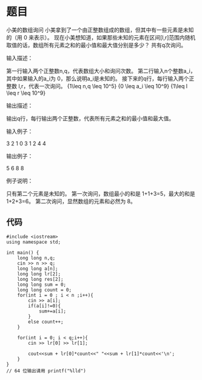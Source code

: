 # 题目

小美的数组询问
小美拿到了一个由正整数组成的数组，但其中有一些元素是未知的（用 0 来表示）。
现在小美想知道，如果那些未知的元素在区间[l,r]范围内随机取值的话，数组所有元素之和的最小值和最大值分别是多少？
共有q次询问。

输入描述：

第一行输入两个正整数n,q，代表数组大小和询问次数。
第二行输入n个整数a_i，其中如果输入的a_i为 0，那么说明a_i是未知的。
接下来的q行，每行输入两个正整数 l,r，代表一次询问。
{1\leq n,q \leq 10^5}
{0 \leq a_i \leq 10^9}
{1\leq l \leq r \leq 10^9}

输出描述：

输出q行，每行输出两个正整数，代表所有元素之和的最小值和最大值。

输入例子：

3 2
1 0 3
1 2
4 4

输出例子：

5 6
8 8

例子说明：

只有第二个元素是未知的。
第一次询问，数组最小的和是 1+1+3=5，最大的和是 1+2+3=6。
第二次询问，显然数组的元素和必然为 8。

## 代码

```
#include <iostream>
using namespace std;

int main() {
    long long n,q;
    cin >> n >> q;
    long long a[n];
    long long lr[2];
    long long res[2];
    long long sum = 0;
    long long count = 0;
    for(int i = 0 ; i < n ;i++){
        cin >> a[i];
        if(a[i]!=0){
            sum+=a[i];           
        } 
        else count++;
    }

    for(int i = 0; i < q;i++){
        cin >> lr[0] >> lr[1];

        cout<<sum + lr[0]*count<<" "<<sum + lr[1]*count<<'\n';
    }
}
// 64 位输出请用 printf("%lld")
```